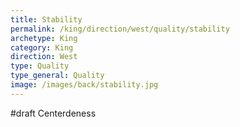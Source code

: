 ```yaml
---
title: Stability
permalink: /king/direction/west/quality/stability
archetype: King
category: King
direction: West
type: Quality
type_general: Quality
image: /images/back/stability.jpg
---
```

#draft Centerdeness
